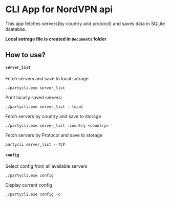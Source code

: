 # CLI App for NordVPN api

This app fetches servers(by country and protocol) and saves data in SQLite daatabse.

**Local sotrage file is created in `Documents` folder**

## How to use?

#### `server_list`

Fetch servers and save to local sotrage

```
./partycli.exe server_list
```

Print locally saved servers:

```
./partycli.exe server_list --local
```

Fetch servers by country and save to storage

```
./partycli.exe server_list -country <country>
```

Fetch servers by Protocol and save to storage

```
partycli server_list --TCP
```

#### `config`

Select config from all available servers

```
./partycli.exe config
```

Display current config

```
./partycli.exe config -c
```

